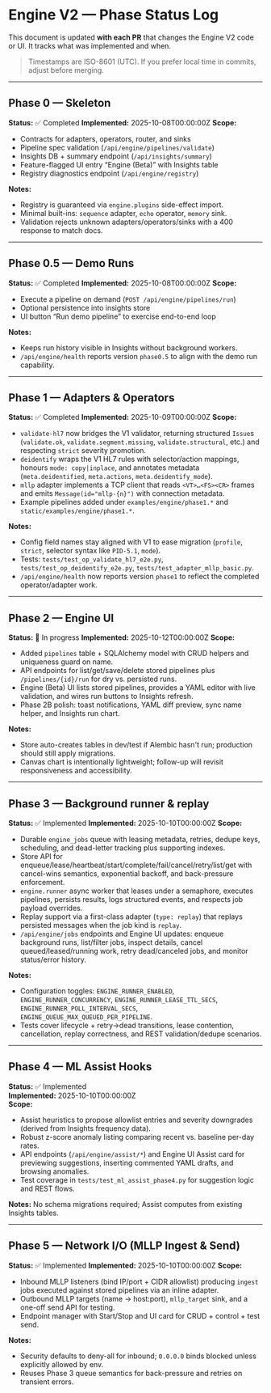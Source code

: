 # Engine V2 — Phase Status Log

This document is updated **with each PR** that changes the Engine V2 code or UI. It tracks what was implemented and when.

> Timestamps are ISO-8601 (UTC). If you prefer local time in commits, adjust before merging.

---

## Phase 0 — Skeleton

**Status:** ✅ Completed
**Implemented:** 2025-10-08T00:00:00Z
**Scope:**
- Contracts for adapters, operators, router, and sinks
- Pipeline spec validation (`/api/engine/pipelines/validate`)
- Insights DB + summary endpoint (`/api/insights/summary`)
- Feature-flagged UI entry “Engine (Beta)” with Insights table
- Registry diagnostics endpoint (`/api/engine/registry`)

**Notes:**
- Registry is guaranteed via `engine.plugins` side-effect import.
- Minimal built-ins: `sequence` adapter, `echo` operator, `memory` sink.
- Validation rejects unknown adapters/operators/sinks with a 400 response to match docs.

---

## Phase 0.5 — Demo Runs

**Status:** ✅ Completed
**Implemented:** 2025-10-08T00:00:00Z
**Scope:**
- Execute a pipeline on demand (`POST /api/engine/pipelines/run`)
- Optional persistence into insights store
- UI button “Run demo pipeline” to exercise end-to-end loop

**Notes:**
- Keeps run history visible in Insights without background workers.
- `/api/engine/health` reports version `phase0.5` to align with the demo run capability.

---

## Phase 1 — Adapters & Operators

**Status:** ✅ Completed
**Implemented:** 2025-10-09T00:00:00Z
**Scope:**
- `validate-hl7` now bridges the V1 validator, returning structured `Issue`s (`validate.ok`, `validate.segment.missing`, `validate.structural`, etc.) and respecting `strict` severity promotion.
- `deidentify` wraps the V1 HL7 rules with selector/action mappings, honours `mode: copy|inplace`, and annotates metadata (`meta.deidentified`, `meta.actions`, `meta.deidentify_mode`).
- `mllp` adapter implements a TCP client that reads `<VT>…<FS><CR>` frames and emits `Message(id="mllp-{n}")` with connection metadata.
- Example pipelines added under `examples/engine/phase1.*` and `static/examples/engine/phase1.*`.

**Notes:**
- Config field names stay aligned with V1 to ease migration (`profile`, `strict`, selector syntax like `PID-5.1`, `mode`).
- Tests: `tests/test_op_validate_hl7_e2e.py`, `tests/test_op_deidentify_e2e.py`, `tests/test_adapter_mllp_basic.py`.
- `/api/engine/health` now reports version `phase1` to reflect the completed operator/adapter work.

---

## Phase 2 — Engine UI

**Status:** 🚧 In progress
**Implemented:** 2025-10-12T00:00:00Z
**Scope:**
- Added `pipelines` table + SQLAlchemy model with CRUD helpers and uniqueness guard on name.
- API endpoints for list/get/save/delete stored pipelines plus `/pipelines/{id}/run` for dry vs. persisted runs.
- Engine (Beta) UI lists stored pipelines, provides a YAML editor with live validation, and wires run buttons to Insights refresh.
- Phase 2B polish: toast notifications, YAML diff preview, sync name helper, and Insights run chart.

**Notes:**
- Store auto-creates tables in dev/test if Alembic hasn't run; production should still apply migrations.
- Canvas chart is intentionally lightweight; follow-up will revisit responsiveness and accessibility.

---

## Phase 3 — Background runner & replay

**Status:** ✅ Implemented
**Implemented:** 2025-10-10T00:00:00Z
**Scope:**
- Durable `engine_jobs` queue with leasing metadata, retries, dedupe keys, scheduling, and dead-letter tracking plus supporting indexes.
- Store API for enqueue/lease/heartbeat/start/complete/fail/cancel/retry/list/get with cancel-wins semantics, exponential backoff, and back-pressure enforcement.
- `engine.runner` async worker that leases under a semaphore, executes pipelines, persists results, logs structured events, and respects job payload overrides.
- Replay support via a first-class adapter (`type: replay`) that replays persisted messages when the job kind is `replay`.
- `/api/engine/jobs` endpoints and Engine UI updates: enqueue background runs, list/filter jobs, inspect details, cancel queued/leased/running work, retry dead/canceled jobs, and monitor status/error history.

**Notes:**
- Configuration toggles: `ENGINE_RUNNER_ENABLED`, `ENGINE_RUNNER_CONCURRENCY`, `ENGINE_RUNNER_LEASE_TTL_SECS`, `ENGINE_RUNNER_POLL_INTERVAL_SECS`, `ENGINE_QUEUE_MAX_QUEUED_PER_PIPELINE`.
- Tests cover lifecycle + retry→dead transitions, lease contention, cancellation, replay correctness, and REST validation/dedupe scenarios.

---

## Phase 4 — ML Assist Hooks

**Status:** ✅ Implemented  
**Implemented:** 2025-10-10T00:00:00Z  
**Scope:**
- Assist heuristics to propose allowlist entries and severity downgrades (derived from Insights frequency data).
- Robust z-score anomaly listing comparing recent vs. baseline per-day rates.
- API endpoints (`/api/engine/assist/*`) and Engine UI Assist card for previewing suggestions, inserting commented YAML drafts, and browsing anomalies.
- Test coverage in `tests/test_ml_assist_phase4.py` for suggestion logic and REST flows.

**Notes:** No schema migrations required; Assist computes from existing Insights tables.

---

## Phase 5 — Network I/O (MLLP Ingest & Send)

**Status:** ✅ Implemented
**Implemented:** 2025-10-10T00:00:00Z
**Scope:**
- Inbound MLLP listeners (bind IP/port + CIDR allowlist) producing `ingest` jobs executed against stored pipelines via an inline adapter.
- Outbound MLLP targets (name → host:port), `mllp_target` sink, and a one-off send API for testing.
- Endpoint manager with Start/Stop and UI card for CRUD + control + test send.

**Notes:**
- Security defaults to deny-all for inbound; `0.0.0.0` binds blocked unless explicitly allowed by env.
- Reuses Phase 3 queue semantics for back-pressure and retries on transient errors.
